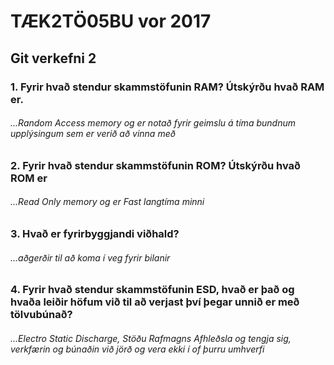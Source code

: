 # TÆK2TÖ05BU vor 2017
## Git verkefni 2
### 1. Fyrir hvað stendur skammstöfunin RAM? Útskýrðu hvað RAM er.
###### ...Random Access memory og er notað fyrir geimslu á tíma bundnum upplýsingum sem er verið að vinna með
### 2. Fyrir hvað stendur skammstöfunin ROM? Útskýrðu hvað ROM er
###### ...Read Only memory og er Fast langtíma minni
### 3. Hvað er fyrirbyggjandi viðhald?
###### ...aðgerðir til að koma í veg fyrir bilanir
### 4. Fyrir hvað stendur skammstöfunin ESD, hvað er það og hvaða leiðir höfum við til að verjast því þegar unnið er með tölvubúnað?
###### ...Electro Static Discharge, Stöðu Rafmagns Afhleðsla og tengja sig, verkfærin og búnaðin við jörð og vera ekki í of þurru umhverfi